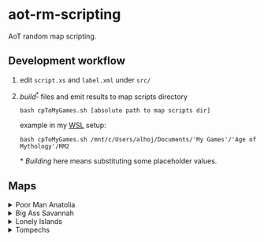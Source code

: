 # aot-rm-scripting

AoT random map scripting.

## Development workflow

1. edit `script.xs` and `label.xml` under `src/`
3. _build_<sup>[*](#buildfootnote)</sup> files and emit results to map scripts directory
   
       bash cpToMyGames.sh [absolute path to map scripts dir]

   example in my [WSL](https://en.wikipedia.org/wiki/Windows_Subsystem_for_Linux) setup:

       bash cpToMyGames.sh /mnt/c/Users/alhoj/Documents/'My Games'/'Age of Mythology'/RM2

    <a name="buildfootnote">*</a> _Building_ here means substituting some placeholder values.

## Maps

<details>
  <summary>Poor Man Anatolia</summary>

![image](https://user-images.githubusercontent.com/34038726/147858784-98fb1238-fe79-4f1e-8ae3-76556db19492.png)
</details>

<details>
  <summary>Big Ass Savannah</summary>

![image](https://user-images.githubusercontent.com/34038726/147858829-ff94e1fa-fa43-4647-9570-e82b3ad694f2.png)
</details>

<details>
  <summary>Lonely Islands</summary>

![image](https://user-images.githubusercontent.com/34038726/147858837-7c44e0f6-6426-4d92-8261-3041343fa99c.png)
</details>

<details>
  <summary>Tompechs</summary>

![image](https://user-images.githubusercontent.com/34038726/147858843-1206c3e4-1d44-499b-b05f-c68dfe05cb2e.png)
</details>
